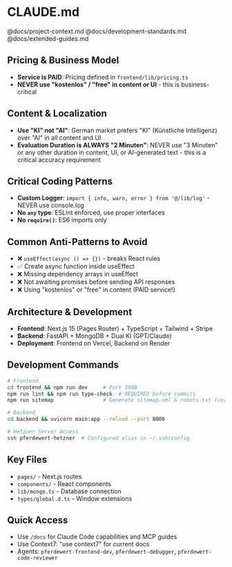# CLAUDE.md

@docs/project-context.md
@docs/development-standards.md
@docs/extended-guides.md

## Pricing & Business Model
- **Service is PAID**: Pricing defined in `frontend/lib/pricing.ts`
- **NEVER use "kostenlos" / "free" in content or UI** - this is business-critical

## Content & Localization
- **Use "KI" not "AI"**: German market prefers "KI" (Künstliche Intelligenz) over "AI" in all content and UI
- **Evaluation Duration is ALWAYS "2 Minuten"**: NEVER use "3 Minuten" or any other duration in content, UI, or AI-generated text - this is a critical accuracy requirement

## Critical Coding Patterns
- **Custom Logger**: `import { info, warn, error } from '@/lib/log'` - NEVER use console.log
- **No `any` type**: ESLint enforced, use proper interfaces
- **No `require()`**: ES6 imports only

## Common Anti-Patterns to Avoid
- ❌ `useEffect(async () => {})` - breaks React rules
- ✅ Create async function inside useEffect
- ❌ Missing dependency arrays in useEffect
- ❌ Not awaiting promises before sending API responses
- ❌ Using "kostenlos" or "free" in content (PAID service!)

## Architecture & Development
- **Frontend**: Next.js 15 (Pages Router) + TypeScript + Tailwind + Stripe
- **Backend**: FastAPI + MongoDB + Dual KI (GPT/Claude)
- **Deployment**: Frontend on Vercel, Backend on Render

## Development Commands
```bash
# Frontend
cd frontend && npm run dev     # Port 3000
npm run lint && npm run type-check  # REQUIRED before commits
npm run sitemap                # Generate sitemap.xml & robots.txt (vor deployment)

# Backend  
cd backend && uvicorn main:app --reload --port 8000

# Hetzner Server Access
ssh pferdewert-hetzner  # Configured alias in ~/.ssh/config
```

## Key Files
- `pages/` - Next.js routes
- `components/` - React components  
- `lib/mongo.ts` - Database connection
- `types/global.d.ts` - Window extensions

## Quick Access
- Use `/docs` for Claude Code capabilities and MCP guides
- Use Context7: "use context7" for current docs
- Agents: `pferdewert-frontend-dev`, `pferdewert-debugger`, `pferdewert-code-reviewer`
